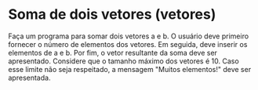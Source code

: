 # Soma de dois vetores (vetores)

​Faça um programa para somar dois vetores a e b. O usuário deve primeiro fornecer o número de elementos dos vetores. Em seguida, deve inserir os elementos de a e b. Por fim, o vetor resultante da soma deve ser apresentado. Considere que o tamanho máximo dos vetores é 10. Caso esse limite não seja respeitado, a mensagem "Muitos elementos!" deve ser apresentada.​
